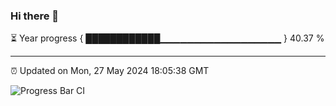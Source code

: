 ### Hi there 👋

⏳ Year progress { ████████████▁▁▁▁▁▁▁▁▁▁▁▁▁▁▁▁▁▁ } 40.37 %

---

⏰ Updated on Mon, 27 May 2024 18:05:38 GMT

![Progress Bar CI](https://github.com/liununu/liununu/workflows/Progress%20Bar%20CI/badge.svg)
